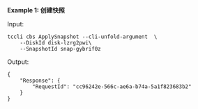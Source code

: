 **Example 1: 创建快照**



Input: 

```
tccli cbs ApplySnapshot --cli-unfold-argument  \
    --DiskId disk-lzrg2pwi\
    --SnapshotId snap-gybrif0z
```

Output: 
```
{
    "Response": {
        "RequestId": "cc96242e-566c-ae6a-b74a-5a1f823683b2"
    }
}
```

